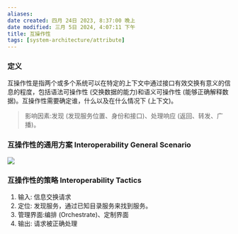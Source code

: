 ```yaml
---
aliases: 
date created: 四月 24日 2023, 8:37:00 晚上
date modified: 三月 5日 2024, 4:07:11 下午
title: 互操作性
tags: [system-architecture/attribute]
---
```


### 定义
互操作性是指两个或多个系统可以在特定的上下文中通过接口有效交换有意义的信息的程度，包括语法可操作性 (交换数据的能力)和语义可操作性 (能够正确解释数据)。互操作性需要确定谁，什么以及在什么情况下 (上下文)。
>影响因素:发现 (发现服务位置、身份和接口)、处理响应 (返回、转发、广播)。

### 互操作性的通用方案 Interoperability General Scenario
![](https://spricoder.oss-cn-shanghai.aliyuncs.com/2021-Software-System-Design/img/lec13/16.png)

### 互操作性的策略 Interoperability Tactics
1. 输入: 信息交换请求
2. 定位: 发现服务，通过已知目录服务来找到服务。
3. 管理界面:编排 (Orchestrate)、定制界面
4. 输出: 请求被正确处理